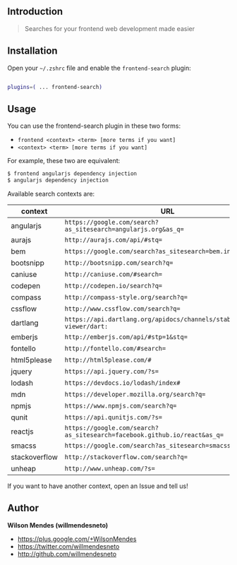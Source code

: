 ## Introduction ##

> Searches for your frontend web development made easier


## Installation ##

Open your `~/.zshrc` file and enable the `frontend-search` plugin:

```zsh

plugins=( ... frontend-search)

```


## Usage ##

You can use the frontend-search plugin in these two forms:

* `frontend <context> <term> [more terms if you want]`
* `<context> <term> [more terms if you want]`

For example, these two are equivalent:

```zsh
$ frontend angularjs dependency injection
$ angularjs dependency injection
```

Available search contexts are:

| context       | URL                                                                      |
|---------------|--------------------------------------------------------------------------|
| angularjs     | `https://google.com/search?as_sitesearch=angularjs.org&as_q=`            |
| aurajs        | `http://aurajs.com/api/#stq=`                                            |
| bem           | `https://google.com/search?as_sitesearch=bem.info&as_q=`                 |
| bootsnipp     | `http://bootsnipp.com/search?q=`                                         |
| caniuse       | `http://caniuse.com/#search=`                                            |
| codepen       | `http://codepen.io/search?q=`                                            |
| compass       | `http://compass-style.org/search?q=`                                     |
| cssflow       | `http://www.cssflow.com/search?q=`                                       |
| dartlang      | `https://api.dartlang.org/apidocs/channels/stable/dartdoc-viewer/dart:`  |
| emberjs       | `http://emberjs.com/api/#stp=1&stq=`                                     |
| fontello      | `http://fontello.com/#search=`                                           |
| html5please   | `http://html5please.com/#`                                               |
| jquery        | `https://api.jquery.com/?s=`                                             |
| lodash        | `https://devdocs.io/lodash/index#`                                       |
| mdn           | `https://developer.mozilla.org/search?q=`                                |
| npmjs         | `https://www.npmjs.com/search?q=`                                        |
| qunit         | `https://api.qunitjs.com/?s=`                                            |
| reactjs       | `https://google.com/search?as_sitesearch=facebook.github.io/react&as_q=` |
| smacss        | `https://google.com/search?as_sitesearch=smacss.com&as_q=`               |
| stackoverflow | `http://stackoverflow.com/search?q=`                                     |
| unheap        | `http://www.unheap.com/?s=`                                              |

If you want to have another context, open an Issue and tell us!


## Author

**Wilson Mendes (willmendesneto)**
+ <https://plus.google.com/+WilsonMendes>
+ <https://twitter.com/willmendesneto>
+ <http://github.com/willmendesneto>
